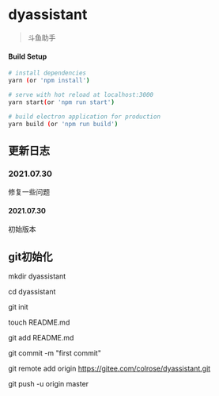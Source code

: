 # dyassistant

> 斗鱼助手

#### Build Setup

```bash
# install dependencies
yarn (or 'npm install')

# serve with hot reload at localhost:3000
yarn start(or 'npm run start')

# build electron application for production
yarn build (or 'npm run build')

```

## 更新日志

### 2021.07.30

修复一些问题

#### 2021.07.30

初始版本


## git初始化
mkdir dyassistant

cd dyassistant

git init

touch README.md

git add README.md

git commit -m "first commit"

git remote add origin https://gitee.com/colrose/dyassistant.git

git push -u origin master